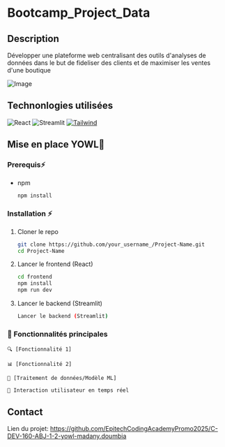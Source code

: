 # Bootcamp_Project_Data
## Description
Développer une plateforme web centralisant des outils d'analyses de données dans le but de fideliser des clients et de maximiser les ventes d'une boutique

![Image](https://github.com/user-attachments/assets/f3f47312-be40-44a4-a342-21e45fddbc89)

## Technonlogies utilisées 

![React](https://img.shields.io/badge/Frontend-React-61DAFB?logo=react&logoColor=white)
![Streamlit](https://img.shields.io/badge/Backend-Streamlit-FF4B4B?logo=streamlit&logoColor=white)
[![Tailwind][Tailwind.com]][Tailwind-url]


## Mise en place YOWL🚀

### Prerequis⚡
* npm
  ```sh
  npm install 
  ```

 
### Installation ⚡

1. Cloner le repo
   ```sh
   git clone https://github.com/your_username_/Project-Name.git
   cd Project-Name
   ```
2. Lancer le frontend (React)
   ```sh
   cd frontend
   npm install
   npm run dev
   ```
3. Lancer le backend (Streamlit)
   ```sh
   Lancer le backend (Streamlit)
   ```
### 🎯 Fonctionnalités principales

    🔍 [Fonctionnalité 1]

    📊 [Fonctionnalité 2]

    🧠 [Traitement de données/Modèle ML]

    💬 Interaction utilisateur en temps réel
    
## Contact


Lien du projet: https://github.com/EpitechCodingAcademyPromo2025/C-DEV-160-ABJ-1-2-yowl-madany.doumbia


[Vue.js]: https://img.shields.io/badge/Vue.js-35495E?style=for-the-badge&logo=vuedotjs&logoColor=4FC08D
[Vue-url]: https://vuejs.org/
[Laravel.com]: https://img.shields.io/badge/Laravel-FF2D20?style=for-the-badge&logo=laravel&logoColor=white
[Laravel-url]: https://laravel.com
[Tailwind.com]: https://img.shields.io/badge/Tailwind_CSS-38B2AC?style=for-the-badge&logo=tailwind-css&logoColor=white
[Tailwind-url]: https://tailwindcss.com

